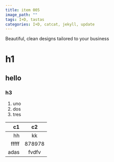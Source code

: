```yaml
---
title: item 005
image_path: ""
tags: I+D, tastas
categories: I+D, catcat, jekyll, update
---
```


Beautiful, clean designs tailored to your business

# h1

## hello

### h3

1. uno
1. dos
1. tres

c1| c2
-:|:-:
hh|kk
fffff|878978
adas|fvdfv


